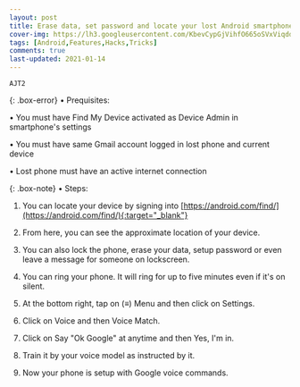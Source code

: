 ```yaml
---
layout: post
title: Erase data, set password and locate your lost Android smartphone - Find My Device
cover-img: https://lh3.googleusercontent.com/KbevCypGjVihfO665oSVxViqddZTL2Gh9bGr7X7noeDs0wcN6FCjkdm3tYl2hsXV_tebUhcuVe66Q4-X4fv84yzPRsMSnZgKmCez1YGxmTtK26bx2LvmEgxQ9BKaqTE2ZlxkfR8-8Q=w2400
tags: [Android,Features,Hacks,Tricks]
comments: true
last-updated: 2021-01-14
---
```


``AJT2``

{: .box-error}
• Prequisites:

• You must have Find My Device activated as Device Admin in smartphone's settings

• You must have same Gmail account logged in lost phone and current device

• Lost phone must have an active internet connection


{: .box-note}
• Steps:


1. You can locate your device by signing into [https://android.com/find/](https://android.com/find/){:target="_blank"}

2. From here, you can see the approximate location of your device.

3. You can also lock the phone, erase your data, setup password or even leave a message for someone on lockscreen.

4. You can ring your phone. It will ring for up to five minutes even if it's on silent. 

5. At the bottom right, tap on (≡) Menu and then click on Settings.

6. Click on Voice and then Voice Match.

7. Click on Say "Ok Google" at anytime and then Yes, I'm in.

8. Train it by your voice model as instructed by it.

9. Now your phone is setup with Google voice commands.
